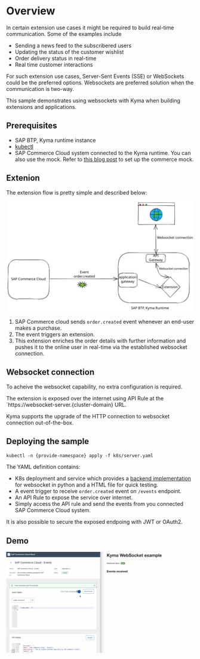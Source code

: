 # Overview

In certain extension use cases it might be required to build real-time communication. Some of the examples include

* Sending a news feed to the subscribered users 
* Updating the status of the customer wishlist 
* Order delivery status in real-time
* Real time customer interactions

For such extension use cases, Server-Sent Events (SSE) or WebSockets could be the preferred options. Websockets are preferred solution when the communication is two-way.

This sample demonstrates using websockets with Kyma when building extensions and applications.

## Prerequisites

* SAP BTP, Kyma runtime instance
* [kubectl](https://kubernetes.io/docs/tasks/tools/install-kubectl/)
* SAP Commerce Cloud system connected to the Kyma runtime. You can also use the mock. Refer to [this blog post](https://blogs.sap.com/2020/06/17/sap-cloud-platform-extension-factory-kyma-runtime-mock-applications/) to set up the commerce mock.

## Extenion

The extension flow is pretty simple and described below:

![flow](assets/flow.svg)

1. SAP Commerce  cloud sends `order.created` event whenever an end-user makes a purchase.
2. The event triggers an extension.
3. This extension enriches the order details with further information and pushes it to the online user in real-time via the established websocket connection.

## Websocket connection

To acheive the websocket capability, no extra configuration is required.

The extension is exposed over the internet using API Rule  at the `https://websocket-server.{cluster-domain} URL.

Kyma supports the upgrade of the HTTP connection to websocket connection out-of-the-box.

## Deploying the sample

```shell
kubectl -n {provide-namespace} apply -f k8s/server.yaml
```

The YAML definition contains:

* K8s deployment and service which provides a [backend implementation](server/app/app.py) for websocket in python and a HTML file for quick testing.
* A event trigger to receive `order.created` event on `/events` endpoint.
* An API Rule to expose the service over internet.
* Simply access the API rule and send the events from you connected SAP Commerce Cloud system.

It is also possible to secure the exposed endpoing with JWT or OAuth2.

## Demo

![demo](assets/demo.gif)
